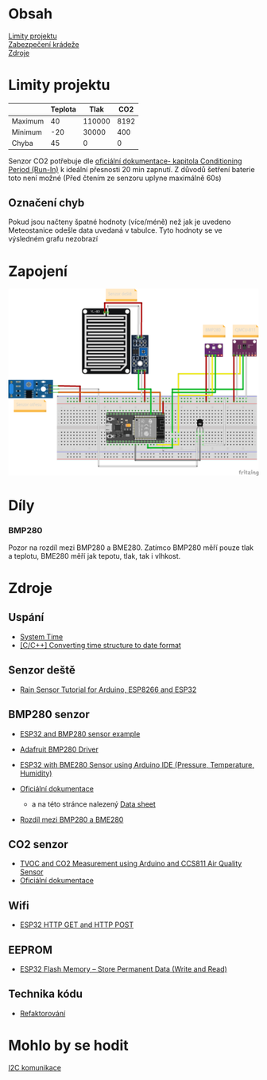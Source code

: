 # Obsah
[Limity projektu](#Limity-projektu)<br>
[Zabezpečení krádeže](#Zabezpečení-krádeže)<br>
[Zdroje](#Zdroje)<br>
# Limity projektu
||Teplota|Tlak|CO2|
|--|-----|---|--|
|Maximum|40|110000|8192|
|Minimum|-20|30000|400|
|Chyba|45|0|0|

Senzor CO2 potřebuje dle [oficiální dokumentace- kapitola Conditioning Period (Run-In)](https://cdn.sparkfun.com/assets/learn_tutorials/1/4/3/CCS811_Datasheet-DS000459.pdf) k ideální přesnosti 20 min zapnutí. Z důvodů šetření baterie toto není možné (Před čtením ze senzoru uplyne maximálně 60s)

## Označení chyb
Pokud jsou načteny špatné hodnoty (více/méně) než jak je uvedeno Meteostanice odešle data uvedaná v tabulce. Tyto hodnoty se ve výsledném grafu nezobrazí

# Zapojení

![Zapojení](Meteostanice_bb.png)

# Díly
### BMP280
Pozor na rozdíl mezi BMP280 a BME280. Zatímco BMP280 měří pouze tlak a teplotu, BME280 měří jak tepotu, tlak, tak i vlhkost.



# Zdroje
## Uspání
- [System Time](https://docs.espressif.com/projects/esp-idf/en/latest/esp32/api-reference/system/system_time.html)
- [[C/C++] Converting time structure to date format](https://ubuntuforums.org/archive/index.php/t-1114250.html)

## Senzor deště
- [Rain Sensor Tutorial for Arduino, ESP8266 and ESP32](https://diyi0t.com/rain-sensor-tutorial-for-arduino-and-esp8266/)

## BMP280 senzor
- [ESP32 and BMP280 sensor example](http://www.esp32learning.com/code/esp32-and-bmp280-sensor-example.php)
- [Adafruit BMP280 Driver](https://github.com/adafruit/Adafruit_BMP280_Library)
- [ESP32 with BME280 Sensor using Arduino IDE (Pressure, Temperature, Humidity)](https://randomnerdtutorials.com/esp32-bme280-arduino-ide-pressure-temperature-humidity/)
- [Oficiální dokumentace](https://www.bosch-sensortec.com/products/environmental-sensors/pressure-sensors/pressure-sensors-bmp280-1.html) 
  - a na této stránce nalezený [Data sheet](https://www.bosch-sensortec.com/media/boschsensortec/downloads/datasheets/bst-bmp280-ds001.pdf)

- [Rozdíl mezi BMP280 a BME280](https://randomnerdtutorials.com/dht11-vs-dht22-vs-lm35-vs-ds18b20-vs-bme280-vs-bmp180/)

## CO2 senzor
- [TVOC and CO2 Measurement using Arduino and CCS811 Air Quality Sensor](https://circuitdigest.com/microcontroller-projects/tvoc-co2-measurement-using-aduino-and-ccs811-air-quality-sensor)
- [Oficiální dokumentace](https://cdn.sparkfun.com/assets/learn_tutorials/1/4/3/CCS811_Datasheet-DS000459.pdf)


## Wifi
- [ESP32 HTTP GET and HTTP POST](https://randomnerdtutorials.com/esp32-http-get-post-arduino/#http-post)

## EEPROM
- [ESP32 Flash Memory – Store Permanent Data (Write and Read)](https://randomnerdtutorials.com/esp32-flash-memory/)

## Technika kódu
- [Refaktorování](https://cs.wikipedia.org/wiki/Refaktorov%C3%A1n%C3%AD)

# Mohlo by se hodit
[I2C komunikace](https://randomnerdtutorials.com/esp32-i2c-communication-arduino-ide/)